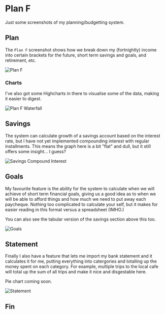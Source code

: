 # Plan F
Just some screenshots of my planning/budgetting system.

## Plan
The `Plan F` screenshot shows how we break down my (fortnightly) income into certain brackets for the future, short term savings and goals, and retirement, etc.

![Plan F](https://raw.githubusercontent.com/mrcrilly/planf/master/01.PNG)

### Charts
I've also got some Highcharts in there to visualise some of the data, making it easier to digest.

![Plan F Waterfall](https://raw.githubusercontent.com/mrcrilly/planf/master/02.PNG)

## Savings
The system can calculate growth of a savings account based on the interest rate, but I have not yet implemented compounding interest with regular installments. This means the graph here is a bit "flat" and dull, but it still offers some insight... I guess?

![Savings Compound Interest](https://raw.githubusercontent.com/mrcrilly/planf/master/03.PNG)

## Goals
My favourite feature is the ability for the system to calculate when we will achieve of short term financial goals, giving us a good idea as to when we will be able to afford things and how much we need to put away each paycheque. Nothing too complicated to calculate your self, but it makes for easier reading in this format versus a spreadsheet (IMHO.)

You can also see the tabular version of the savings section above this too.

![Goals](https://raw.githubusercontent.com/mrcrilly/planf/master/05.PNG)

## Statement
Finally I also have a feature that lets me import my bank statement and it calculates it for me, putting everything into catergories and totalling up the money spent on each category. For example, multiple trips to the local cafe will total up the sum of all trips and make it nice and disgestable here. 

Pie chart coming soon.

![Statement](https://raw.githubusercontent.com/mrcrilly/planf/master/04.PNG)

## Fin
